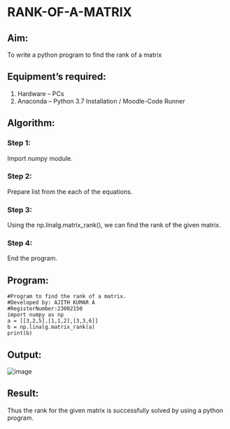 # RANK-OF-A-MATRIX
## Aim:
To write a python program to find the rank of a matrix
## Equipment’s required:
1. 	Hardware – PCs
2. 	Anaconda – Python 3.7 Installation / Moodle-Code Runner
## Algorithm:
### Step 1: 
Import numpy module.
### Step 2: 
Prepare list from the each of the equations.
### Step 3:
Using the np.linalg.matrix_rank(), we can find the rank of the given matrix.
### Step 4: 
End the program.
## Program:
```
#Program to find the rank of a matrix.
#Developed by: AJITH KUMAR A
#RegisterNumber:23002150
import numpy as np
a = [[3,2,5],[1,1,2],[3,3,6]]
b = np.linalg.matrix_rank(a)
print(b)
```













## Output:

![image](https://github.com/Ajith1413/RANK-OF-A-MATRIX/assets/139842524/6287c5bf-417d-4df6-a1b4-2e11dbf39a22)

## Result:
Thus the rank for the given matrix is successfully solved by  using a python program.

